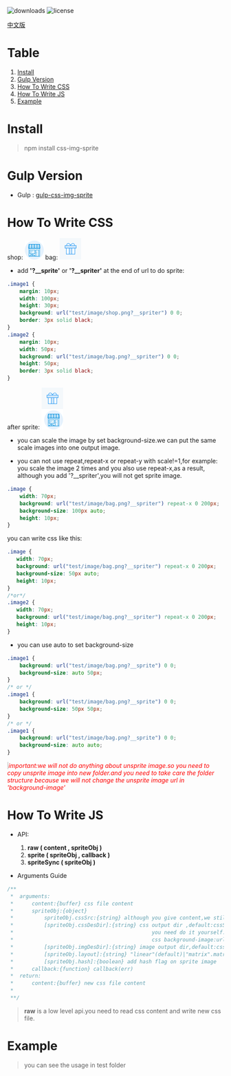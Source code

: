 ![downloads](https://img.shields.io/npm/dm/css-img-sprite.svg)
![license](https://img.shields.io/npm/l/css-img-sprite.svg)

[中文版](readme-ch.md)

# Table
1. [Install](#INSTALL)
1. [Gulp Version](#Gulp_Version)
1. [How To Write CSS](#How_To_Write_CSS)
1. [How To Write JS](#How_To_Write_JS)
1. [Example](#Example)


# <a name="Install">Install</a>
> npm install css-img-sprite

# <a name="Gulp_Version">Gulp Version</a>
* Gulp : [gulp-css-img-sprite](https://github.com/king-king/gulp-css-img-sprite)

# <a name="How_To_Write_CSS">How To Write CSS</a>
shop:
![shop](test/image/shop.png)
bag:
![shop](test/image/bag.png)

* add **'?__sprite'** or **'?__spriter'** at the end of url to do sprite:
```css
.image1 {
    margin: 10px;
    width: 100px;
    height: 30px;
    background: url("test/image/shop.png?__spriter") 0 0;
    border: 3px solid black;
}
.image2 {
    margin: 10px;
    width: 50px;
    background: url("test/image/bag.png?__spriter") 0 0;
    height: 50px;
    border: 3px solid black;
}
```
after sprite:
![after](test/image/base_f4aff81c22_z.png)

* you can scale the image by set background-size.we can put the same scale
 images into one output image.
  
* you can not use repeat,repeat-x or repeat-y with scale!=1,for example: you scale
 the image 2 times and you also use repeat-x,as a result, although you add '?__spriter',you will
 not get sprite image.
 ```css
 .image {
     width: 70px;
     background: url("test/image/bag.png?__spriter") repeat-x 0 200px;
     background-size: 100px auto;
     height: 10px;
 }
 ```
 you can write css like this:
 ```css
.image {
    width: 70px;
    background: url("test/image/bag.png?__spriter") repeat-x 0 200px;
    background-size: 50px auto;
    height: 10px;
}
/*or*/
.image2 {
    width: 70px;
    background: url("test/image/bag.png?__spriter") repeat-x 0 200px;
    height: 10px;
}
```

* you can use auto to set background-size
```css
.image1 {
    background: url("test/image/bag.png?__sprite") 0 0;
    background-size: auto 50px;
}
/* or */
.image1 {
    background: url("test/image/bag.png?__sprite") 0 0;
    background-size: 50px 50px;
}
/* or */
.image1 {
    background: url("test/image/bag.png?__sprite") 0 0;
    background-size: auto auto;
}
```
<em style='color:red;border-left:3px solid #ddd'>important:we will not do anything about unsprite image.so you need to copy unsprite image into new folder.and you need to take care the folder structure because we will not change the unsprite image url in 'background-image'</em>

# <a name="How_To_Write_JS">How To Write JS</a>

* API:
    1. **raw ( content , spriteObj )**
    1. **sprite ( spriteObj , callback )**
    1. **spriteSync ( spriteObj )**
    
* Arguments Guide
```javascript
/**
 *  arguments:
 *      content:{buffer} css file content
 *      spriteObj:{object}
 *          spriteObj.cssSrc:{string} although you give content,we still need file name,so,give us cssSrc
 *          [spriteObj.cssDesDir]:{string} css output dir ,default:cssSrc.we do not write new css file for you,
 *                                             you need do it yourself.we need it because we need to change
 *                                             css background-image:url()
 *          [spriteObj.imgDesDir]:{string} image output dir,default:cssSrc
 *          [spriteObj.layout]:{string} "linear"(default)|"matrix".matrix will use bin-packing
 *          [spriteObj.hash]:{boolean} add hash flag on sprite image
 *      callback:{function} callback(err)
 *  return:
 *      content:{buffer} new css file content
 *
 **/
```
> **raw** is a low level api.you need to read css content and write new css file. 

# <a name="Example">Example</a>

> you can see the usage in test folder